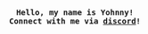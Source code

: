 <div align="center">
  <samp>
    <b> Hello, my name is Yohnny!
</div>

<div align="center">
  <samp>
    <b>     
      Connect with me via
      <a href="https://discord.com/users/375718319304605702">discord</a>!
    <br>
</div>
